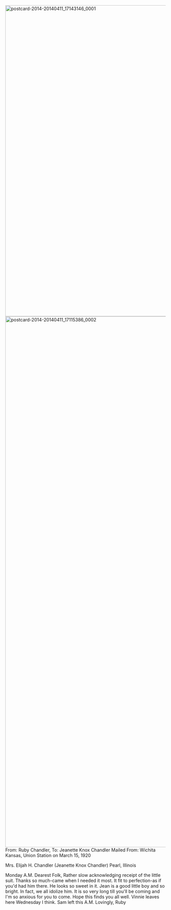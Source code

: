 <html><body><a href="http://107.170.91.122/wp-content/uploads/2014/04/postcard-2014-20140411_17143146_0001.jpg"><img class="alignnone size-full wp-image-130" src="http://107.170.91.122/wp-content/uploads/2014/04/postcard-2014-20140411_17143146_0001.jpg" alt="postcard-2014-20140411_17143146_0001" width="1530" height="977"></a><a href="http://107.170.91.122/wp-content/uploads/2014/04/postcard-2014-20140411_17115386_0002.jpg"><img class="alignnone size-full wp-image-129" src="http://107.170.91.122/wp-content/uploads/2014/04/postcard-2014-20140411_17115386_0002.jpg" alt="postcard-2014-20140411_17115386_0002" width="905" height="1667"></a>
From: Ruby Chandler, To: Jeanette Knox Chandler
Mailed From: Wichita Kansas, Union Station on March 15, 1920

Mrs. Elijah H. Chandler (Jeanette Knox Chandler)
Pearl, Illinois

Monday A.M.
Dearest Folk,
Rather slow acknowledging receipt of the little suit. Thanks so much-came when I needed it most. It fit to perfection-as if you'd had him there. He looks so sweet in it. Jean is a good little boy and so bright. In fact, we all idolize him. It is so very long till you'll be coming and I'm so anxious for you to come. Hope this finds you all well. Vinnie leaves here Wednesday I think. Sam left this A.M.
Lovingly,
Ruby

 </body></html>